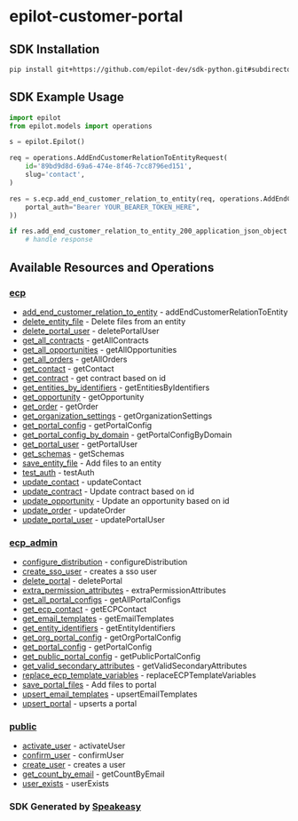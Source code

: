 # epilot-customer-portal

<!-- Start SDK Installation -->
## SDK Installation

```bash
pip install git+https://github.com/epilot-dev/sdk-python.git#subdirectory=customer_portal
```
<!-- End SDK Installation -->

## SDK Example Usage
<!-- Start SDK Example Usage -->
```python
import epilot
from epilot.models import operations

s = epilot.Epilot()

req = operations.AddEndCustomerRelationToEntityRequest(
    id='89bd9d8d-69a6-474e-8f46-7cc8796ed151',
    slug='contact',
)

res = s.ecp.add_end_customer_relation_to_entity(req, operations.AddEndCustomerRelationToEntitySecurity(
    portal_auth="Bearer YOUR_BEARER_TOKEN_HERE",
))

if res.add_end_customer_relation_to_entity_200_application_json_object is not None:
    # handle response
```
<!-- End SDK Example Usage -->

<!-- Start SDK Available Operations -->
## Available Resources and Operations


### [ecp](docs/ecp/README.md)

* [add_end_customer_relation_to_entity](docs/ecp/README.md#add_end_customer_relation_to_entity) - addEndCustomerRelationToEntity
* [delete_entity_file](docs/ecp/README.md#delete_entity_file) - Delete files from an entity
* [delete_portal_user](docs/ecp/README.md#delete_portal_user) - deletePortalUser
* [get_all_contracts](docs/ecp/README.md#get_all_contracts) - getAllContracts
* [get_all_opportunities](docs/ecp/README.md#get_all_opportunities) - getAllOpportunities
* [get_all_orders](docs/ecp/README.md#get_all_orders) - getAllOrders
* [get_contact](docs/ecp/README.md#get_contact) - getContact
* [get_contract](docs/ecp/README.md#get_contract) - get contract based on id
* [get_entities_by_identifiers](docs/ecp/README.md#get_entities_by_identifiers) - getEntitiesByIdentifiers
* [get_opportunity](docs/ecp/README.md#get_opportunity) - getOpportunity
* [get_order](docs/ecp/README.md#get_order) - getOrder
* [get_organization_settings](docs/ecp/README.md#get_organization_settings) - getOrganizationSettings
* [get_portal_config](docs/ecp/README.md#get_portal_config) - getPortalConfig
* [get_portal_config_by_domain](docs/ecp/README.md#get_portal_config_by_domain) - getPortalConfigByDomain
* [get_portal_user](docs/ecp/README.md#get_portal_user) - getPortalUser
* [get_schemas](docs/ecp/README.md#get_schemas) - getSchemas
* [save_entity_file](docs/ecp/README.md#save_entity_file) - Add files to an entity
* [test_auth](docs/ecp/README.md#test_auth) - testAuth
* [update_contact](docs/ecp/README.md#update_contact) - updateContact
* [update_contract](docs/ecp/README.md#update_contract) - Update contract based on id
* [update_opportunity](docs/ecp/README.md#update_opportunity) - Update an opportunity based on id
* [update_order](docs/ecp/README.md#update_order) - updateOrder
* [update_portal_user](docs/ecp/README.md#update_portal_user) - updatePortalUser

### [ecp_admin](docs/ecpadmin/README.md)

* [configure_distribution](docs/ecpadmin/README.md#configure_distribution) - configureDistribution
* [create_sso_user](docs/ecpadmin/README.md#create_sso_user) - creates a sso user
* [delete_portal](docs/ecpadmin/README.md#delete_portal) - deletePortal
* [extra_permission_attributes](docs/ecpadmin/README.md#extra_permission_attributes) - extraPermissionAttributes
* [get_all_portal_configs](docs/ecpadmin/README.md#get_all_portal_configs) - getAllPortalConfigs
* [get_ecp_contact](docs/ecpadmin/README.md#get_ecp_contact) - getECPContact
* [get_email_templates](docs/ecpadmin/README.md#get_email_templates) - getEmailTemplates
* [get_entity_identifiers](docs/ecpadmin/README.md#get_entity_identifiers) - getEntityIdentifiers
* [get_org_portal_config](docs/ecpadmin/README.md#get_org_portal_config) - getOrgPortalConfig
* [get_portal_config](docs/ecpadmin/README.md#get_portal_config) - getPortalConfig
* [get_public_portal_config](docs/ecpadmin/README.md#get_public_portal_config) - getPublicPortalConfig
* [get_valid_secondary_attributes](docs/ecpadmin/README.md#get_valid_secondary_attributes) - getValidSecondaryAttributes
* [replace_ecp_template_variables](docs/ecpadmin/README.md#replace_ecp_template_variables) - replaceECPTemplateVariables
* [save_portal_files](docs/ecpadmin/README.md#save_portal_files) - Add files to portal
* [upsert_email_templates](docs/ecpadmin/README.md#upsert_email_templates) - upsertEmailTemplates
* [upsert_portal](docs/ecpadmin/README.md#upsert_portal) - upserts a portal

### [public](docs/public/README.md)

* [activate_user](docs/public/README.md#activate_user) - activateUser
* [confirm_user](docs/public/README.md#confirm_user) - confirmUser
* [create_user](docs/public/README.md#create_user) - creates a user
* [get_count_by_email](docs/public/README.md#get_count_by_email) - getCountByEmail
* [user_exists](docs/public/README.md#user_exists) - userExists
<!-- End SDK Available Operations -->

### SDK Generated by [Speakeasy](https://docs.speakeasyapi.dev/docs/using-speakeasy/client-sdks)
